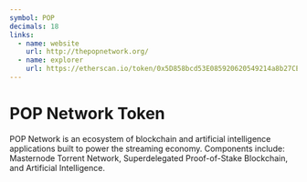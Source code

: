 ```yaml
---
symbol: POP
decimals: 18
links:
  - name: website
    url: http://thepopnetwork.org/
  - name: explorer
    url: https://etherscan.io/token/0x5D858bcd53E085920620549214a8b27CE2f04670
---
```


# POP Network Token

POP Network is an ecosystem of blockchain and artificial intelligence applications built to power the streaming economy. Components include: Masternode Torrent Network, Superdelegated Proof-of-Stake Blockchain, and Artificial Intelligence.
